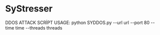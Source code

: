 # SyStresser
DDOS ATTACK SCRİPT USAGE: python SYDDOS.py --url url --port 80 -- time time --threads threads

